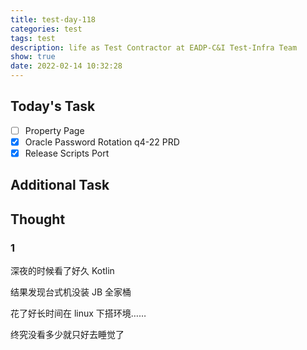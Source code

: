 ```yaml
---
title: test-day-118
categories: test
tags: test
description: life as Test Contractor at EADP-C&I Test-Infra Team
show: true
date: 2022-02-14 10:32:28
---
```

## Today's Task
- [ ] Property Page
- [x] Oracle Password Rotation q4-22 PRD
- [x] Release Scripts Port

## Additional Task 

## Thought

### 1

深夜的时候看了好久 Kotlin

结果发现台式机没装 JB 全家桶

花了好长时间在 linux 下搭环境……

终究没看多少就只好去睡觉了
